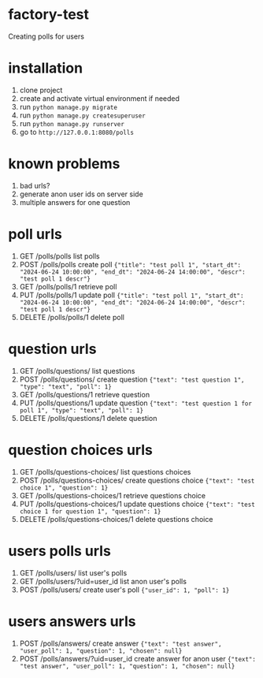 # factory-test

Creating polls for users

# installation

1. clone project
1. create and activate virtual environment if needed
1. run `python manage.py migrate`
1. run `python manage.py createsuperuser`
1. run `python manage.py runserver`
1. go to `http://127.0.0.1:8080/polls`


# known problems

1. bad urls?
1. generate anon user ids on server side
1. multiple answers for one question

# poll urls

1. GET /polls/polls  list polls
1. POST /polls/polls create poll
`{"title": "test poll 1", "start_dt": "2024-06-24 10:00:00", "end_dt": "2024-06-24 14:00:00", "descr": "test poll 1 descr"}`
1. GET /polls/polls/1  retrieve poll
1. PUT /polls/polls/1 update poll
`{"title": "test poll 1", "start_dt": "2024-06-24 10:00:00", "end_dt": "2024-06-24 14:00:00", "descr": "test poll 1 descr"}`
1. DELETE /polls/polls/1 delete poll

# question urls

1. GET /polls/questions/  list questions
1. POST /polls/questions/ create question
`{"text": "test question 1", "type": "text", "poll": 1}`
1. GET /polls/questions/1  retrieve question
1. PUT /polls/questions/1 update question
`{"text": "test question 1 for poll 1", "type": "text", "poll": 1}`
1. DELETE /polls/questions/1 delete question

# question choices urls

1. GET /polls/questions-choices/  list questions choices
1. POST /polls/questions-choices/ create questions choice
`{"text": "test choice 1", "question": 1}`
1. GET /polls/questions-choices/1  retrieve questions choice
1. PUT /polls/questions-choices/1 update questions choice
`{"text": "test choice 1 for question 1", "question": 1}`
1. DELETE /polls/questions-choices/1 delete questions choice

# users polls urls

1. GET /polls/users/  list user's polls
1. GET /polls/users/?uid=user_id  list anon user's polls
1. POST /polls/users/ create user's poll
`{"user_id": 1, "poll": 1}`

# users answers urls

1. POST /polls/answers/ create answer
`{"text": "test answer", "user_poll": 1, "question": 1, "chosen": null}`
1. POST /polls/answers/?uid=user_id create answer for anon user
`{"text": "test answer", "user_poll": 1, "question": 1, "chosen": null}`
